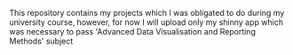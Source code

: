 This repository contains my projects which I was obligated to do during my university course, however, for now I will upload only my shinny app which was necessary to pass 'Advanced Data Visualisation and Reporting Methods' subject
